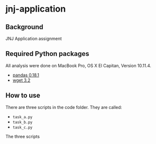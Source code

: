 # jnj-application

Background
------

JNJ Application assignment

Required Python packages
------

All analysis were done on MacBook Pro, OS X El Capitan, Version 10.11.4.

- [pandas 0.18.1](http://pandas.pydata.org/)
- [wget 3.2](https://pypi.python.org/pypi/wget)

How to use
------

There are three scripts in the code folder. They are called:

- ```task_a.py```
- ```task_b.py```
- ```task_c.py```

The three scripts
